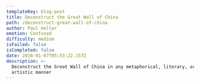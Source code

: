 ```yaml
---
templateKey: blog-post
title: Deconstruct the Great Wall of China
path: /deconstruct-great-wall-of-china
author: Paul Heller
emotion: Confused
difficulty: medium
isFailed: false 
isCompleted: false
date: 2018-01-07T05:53:22.157Z
description: >-
  Deconstruct the Great Wall of China in any metaphorical, literary, or other
  artistic manner
---
```


